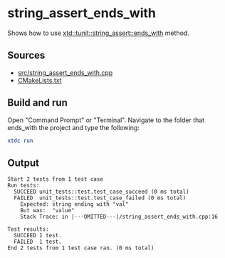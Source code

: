 # string_assert_ends_with

Shows how to use [xtd::tunit::string_assert::ends_with](https://gammasoft71.github.io/xtd/reference_guides/latest/classxtd_1_1tunit_1_1string__assert.html#aa48fa8ff8f40e30c289aedcd1941b482) method.

## Sources

* [src/string_assert_ends_with.cpp](src/string_assert_ends_with.cpp)
* [CMakeLists.txt](CMakeLists.txt)

## Build and run

Open "Command Prompt" or "Terminal". Navigate to the folder that ends_with the project and type the following:

```cmake
xtdc run
```

## Output

```
Start 2 tests from 1 test case
Run tests:
  SUCCEED unit_tests::test.test_case_succeed (0 ms total)
  FAILED  unit_tests::test.test_case_failed (0 ms total)
    Expected: string ending with "val"
    But was:  "value"
    Stack Trace: in |---OMITTED---|/string_assert_ends_with.cpp:16

Test results:
  SUCCEED 1 test.
  FAILED  1 test.
End 2 tests from 1 test case ran. (0 ms total)
```
